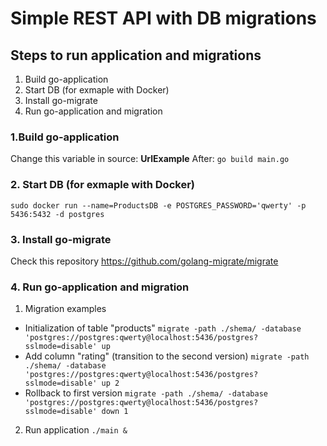 # Simple REST API with DB migrations

## Steps to run application and migrations

1. Build go-application
1. Start DB (for exmaple with Docker)
1. Install go-migrate
1. Run go-application and migration

### 1.Build go-application
Change this variable in source: **UrlExample**
After: ``go build main.go``

### 2. Start DB (for exmaple with Docker)
``sudo docker run --name=ProductsDB -e POSTGRES_PASSWORD='qwerty' -p 5436:5432 -d postgres``

### 3. Install go-migrate
Check this repository https://github.com/golang-migrate/migrate

### 4. Run go-application and migration
1. Migration examples

- Initialization of table "products" ``migrate -path ./shema/ -database 'postgres://postgres:qwerty@localhost:5436/postgres?sslmode=disable' up``
- Add column "rating" (transition to the second version) ``migrate -path ./shema/ -database 'postgres://postgres:qwerty@localhost:5436/postgres?sslmode=disable' up 2``
- Rollback to first version ``migrate -path ./shema/ -database 'postgres://postgres:qwerty@localhost:5436/postgres?sslmode=disable' down 1``
2. Run application ``./main &``
